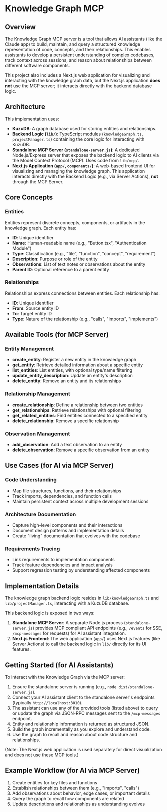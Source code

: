 # Knowledge Graph MCP

## Overview

The Knowledge Graph MCP server is a tool that allows AI assistants (like the Claude app) to build, maintain, and query a structured knowledge representation of code, concepts, and their relationships. This enables assistants to develop a persistent understanding of complex codebases, track context across sessions, and reason about relationships between different software components.

This project also includes a Next.js web application for visualizing and interacting with the knowledge graph data, but the Next.js application **does not** use the MCP server; it interacts directly with the backend database logic.

## Architecture

This implementation uses:
- **KuzuDB**: A graph database used for storing entities and relationships.
- **Backend Logic (`lib/`)**: TypeScript modules (`knowledgeGraph.ts`, `projectManager.ts`) containing the core logic for interacting with KuzuDB.
- **Standalone MCP Server (`standalone-server.js`)**: A dedicated Node.js/Express server that exposes the backend logic to AI clients via the Model Context Protocol (MCP). Uses code from `lib/mcp/`.
- **Next.js Application (`app/`, `components/`)**: A web-based frontend UI for visualizing and managing the knowledge graph. This application interacts directly with the Backend Logic (e.g., via Server Actions), **not** through the MCP Server.

## Core Concepts

### Entities

Entities represent discrete concepts, components, or artifacts in the knowledge graph. Each entity has:

- **ID**: Unique identifier
- **Name**: Human-readable name (e.g., "Button.tsx", "Authentication Module") 
- **Type**: Classification (e.g., "file", "function", "concept", "requirement")
- **Description**: Purpose or role of the entity
- **Observations**: List of text notes or observations about the entity
- **Parent ID**: Optional reference to a parent entity

### Relationships

Relationships express connections between entities. Each relationship has:

- **ID**: Unique identifier
- **From**: Source entity ID
- **To**: Target entity ID
- **Type**: Nature of the relationship (e.g., "calls", "imports", "implements")

## Available Tools (for MCP Server)

### Entity Management

- **create_entity**: Register a new entity in the knowledge graph
- **get_entity**: Retrieve detailed information about a specific entity
- **list_entities**: List entities, with optional type/name filtering
- **update_entity_description**: Update an entity's description
- **delete_entity**: Remove an entity and its relationships

### Relationship Management

- **create_relationship**: Define a relationship between two entities
- **get_relationships**: Retrieve relationships with optional filtering
- **get_related_entities**: Find entities connected to a specified entity
- **delete_relationship**: Remove a specific relationship

### Observation Management

- **add_observation**: Add a text observation to an entity
- **delete_observation**: Remove a specific observation from an entity

## Use Cases (for AI via MCP Server)

### Code Understanding

- Map file structures, functions, and their relationships
- Track imports, dependencies, and function calls
- Maintain persistent context across multiple development sessions

### Architecture Documentation

- Capture high-level components and their interactions
- Document design patterns and implementation details
- Create "living" documentation that evolves with the codebase

### Requirements Tracing

- Link requirements to implementation components
- Track feature dependencies and impact analysis
- Support regression testing by understanding affected components

## Implementation Details

The knowledge graph backend logic resides in `lib/knowledgeGraph.ts` and `lib/projectManager.ts`, interacting with a KuzuDB database.

This backend logic is exposed in two ways:

1.  **Standalone MCP Server**: A separate Node.js process (`standalone-server.js`) provides MCP compliant API endpoints (e.g., `/events` for SSE, `/mcp-messages` for requests) for AI assistant integration.
2.  **Next.js Frontend**: The web application (`app/`) uses Next.js features (like Server Actions) to call the backend logic in `lib/` directly for its UI features.

## Getting Started (for AI Assistants)

To interact with the Knowledge Graph via the MCP server:

1.  Ensure the standalone server is running (e.g., `node dist/standalone-server.js`).
2.  Connect your AI assistant client to the standalone server's endpoints (typically `http://localhost:3010`).
3.  The assistant can use any of the provided tools (listed above) to query or update the graph via JSON-RPC messages sent to the `/mcp-messages` endpoint.
4.  Entity and relationship information is returned as structured JSON.
5.  Build the graph incrementally as you explore and understand code.
6.  Use the graph to recall and reason about code structure and relationships.

(Note: The Next.js web application is used separately for direct visualization and does not use these MCP tools.)

## Example Workflow (for AI via MCP Server)

1. Create entities for key files and functions
2. Establish relationships between them (e.g., "imports", "calls")
3. Add observations about behavior, edge cases, or important details
4. Query the graph to recall how components are related
5. Update descriptions and relationships as understanding evolves

